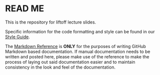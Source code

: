# READ ME

This is the repository for liftoff lecture slides.

Specific information for the code formatting and style can be found in our [Style Guide](Style%20Guide.md).

The [Markdown Reference](Markdown%20Reference.md) is **ONLY** for the purposes of writing GitHub Markdown based documentation. If manual documentation needs to be written and posted here, please make use of the reference to make the process of laying out said documentation easier and to maintain consistency in the look and feel of the documentation.